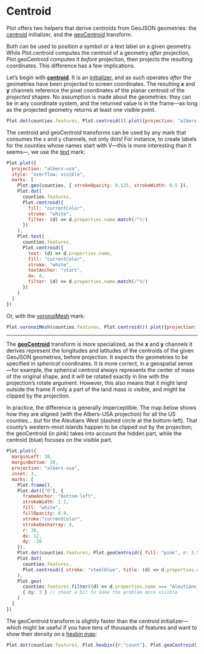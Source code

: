 # Centroid

Plot offers two helpers that derive centroids from GeoJSON geometries: the [centroid](https://github.com/observablehq/plot/blob/main/README.md#plotcentroidoptions) initializer, and the [geoCentroid](https://github.com/observablehq/plot/blob/main/README.md#plotgeocentroidoptions) transform.

Both can be used to position a symbol or a text label on a given geometry. While Plot.centroid computes the centroid of a geometry _after_ projection, Plot.geoCentroid computes it _before_ projection, then projects the resulting coordinates. This difference has a few implications.

Let’s begin with [**centroid**](https://github.com/observablehq/plot/blob/main/README.md#plotcentroidoptions). It is an [initializer](https://github.com/observablehq/plot/blob/main/README.md#initializers), and as such operates _after_ the geometries have been projected to screen coordinates. The resulting **x** and **y** channels reference the pixel coordinates of the planar centroid of the _projected_ shapes. No assumption is made about the geometries: they can be in any coordinate system, and the returned value is in the frame—as long as the projected geometry returns at least one visible point.

<!-- counties = FileAttachment("countyShapes.json").json() -->

```js
Plot.dot(counties.features, Plot.centroid()).plot({projection: "albers-usa"})
```

The centroid and geoCentroid transforms can be used by any mark that consumes the x and y channels, not only dots! For instance, to create labels for the counties whose names start with V—this is more interesting than it seems—, we use the [text](/@observablehq/plot-text) mark:

```js
Plot.plot({
  projection: "albers-usa",
  style: "overflow: visible",
  marks: [
    Plot.geo(counties, { strokeOpacity: 0.125, strokeWidth: 0.5 }),
    Plot.dot(
      counties.features,
      Plot.centroid({
        fill: "currentColor",
        stroke: "white",
        filter: (d) => d.properties.name.match(/^V/)
      })
    ),
    Plot.text(
      counties.features,
      Plot.centroid({
        text: (d) => d.properties.name,
        fill: "currentColor",
        stroke: "white",
        textAnchor: "start",
        dx: 4,
        filter: (d) => d.properties.name.match(/^V/)
      })
    )
  ]
})
```

Or, with the [voronoiMesh](/@observablehq/plot-voronoi) mark:

```js
Plot.voronoiMesh(counties.features, Plot.centroid()).plot({projection: "albers"})
```

---

The **[geoCentroid](https://github.com/observablehq/plot/blob/main/README.md#plotgeocentroidoptions)** transform is more specialized, as the **x** and **y** channels it derives represent the longitudes and latitudes of the centroids of the given GeoJSON geometries, before projection. It expects the geometries to be specified in _spherical_ coordinates. It is more correct, in a geospatial sense—for example, the spherical centroid always represents the center of mass of the original shape, and it will be rotated exactly in line with the projection’s rotate argument. However, this also means that it might land outside the frame if only a part of the land mass is visible, and might be clipped by the projection.

In practice, the difference is generally imperceptible. The map below shows how they are aligned (with the Albers-USA projection) for all the US counties… _but_ for the Aleutians West (dashed circle at the bottom-left). That county’s western-most islands happen to be clipped out by the projection; the geoCentroid (in pink) takes into account the hidden part, while the centroid (blue) focuses on the visible part.

```js
Plot.plot({
  marginLeft: 30,
  marginBottom: 30,
  projection: "albers-usa",
  inset: 3,
  marks: [
    Plot.frame(),
    Plot.dot(["O"], {
      frameAnchor: "bottom-left",
      strokeWidth: 1.2,
      fill: "white",
      fillOpacity: 0.9,
      stroke:"currentColor",
      strokeDasharray: 4,
      r: 38,
      dx: 12,
      dy: -20
    }),
    Plot.dot(counties.features, Plot.geoCentroid({ fill: "pink", r: 3.5 })),
    Plot.dot(
      counties.features,
      Plot.centroid({ stroke: "steelblue", title: (d) => d.properties.name })
    ),
    Plot.geo(
      counties.features.filter((d) => d.properties.name === "Aleutians West"),
      { dy: 3 } // cheat a bit to make the problem more visible
    )
  ]
})
```

The geoCentroid transform is slightly faster than the centroid initializer—which might be useful if you have tens of thousands of features and want to show their density on a [hexbin map](https://observablehq.com/@observablehq/plot-mapping?collection=@observablehq/plot):

```js
Plot.dot(counties.features, Plot.hexbin({r:"count"}, Plot.geoCentroid())).plot({projection: "albers"})
```
